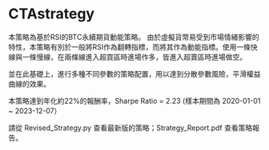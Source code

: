 # CTAstrategy

本策略為基於RSI的BTC永續期貨動能策略。
由於虛擬貨幣易受到市場情緒影響的特性，本策略有別於一般將RSI作為翻轉指標，而將其作為動能指標。使用一條快線與一條慢線，在兩條線進入超買區時進場作多，皆進入超賣區時進場做空。

並在此基礎上，進行多種不同參數的策略配置，用以達到分散參數風險，平滑權益曲線的效果。

本策略達到年化約22%的報酬率，Sharpe Ratio = 2.23 (樣本期間為 2020-01-01 ~ 2023-12-07）

請從 Revised_Strategy.py 查看最新版的策略；Strategy_Report.pdf 查看策略報告。
